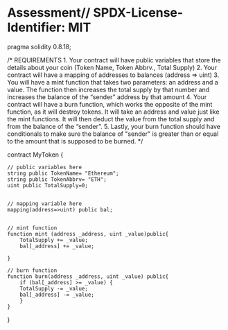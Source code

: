 # Assessment// SPDX-License-Identifier: MIT
pragma solidity 0.8.18;

/*
       REQUIREMENTS
    1. Your contract will have public variables that store the details about your coin (Token Name, Token Abbrv., Total Supply)
    2. Your contract will have a mapping of addresses to balances (address => uint)
    3. You will have a mint function that takes two parameters: an address and a value. 
       The function then increases the total supply by that number and increases the balance 
       of the “sender” address by that amount
    4. Your contract will have a burn function, which works the opposite of the mint function, as it will destroy tokens. 
       It will take an address and value just like the mint functions. It will then deduct the value from the total supply 
       and from the balance of the “sender”.
    5. Lastly, your burn function should have conditionals to make sure the balance of "sender" is greater than or equal 
       to the amount that is supposed to be burned.
*/

contract MyToken {

    // public variables here
    string public TokenName= "Ethereum";
    string public TokenAbbrv= "ETH";
    uint public TotalSupply=0;


    // mapping variable here
    mapping(address=>uint) public bal;


    // mint function
    function mint (address _address, uint _value)public{
        TotalSupply += _value;
        bal[_address] += _value;

    }

    // burn function
    function burn(address _address, uint _value) public{
        if (bal[_address] >= _value) {
        TotalSupply -= _value;
        bal[_address] -= _value;
        }
    }
}
